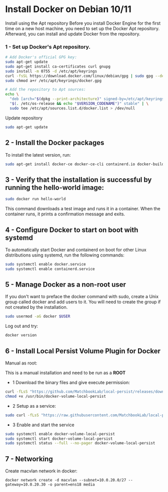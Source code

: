# Install Docker on Debian 10/11

Install using the Apt repository
Before you install Docker Engine for the first time on a new host machine, you need to set up the Docker Apt repository. Afterward, you can install and update Docker from the repository.

### 1 - Set up Docker's Apt repository.

~~~bash
# Add Docker's official GPG key:
sudo apt-get update
sudo apt-get install ca-certificates curl gnupg
sudo install -m 0755 -d /etc/apt/keyrings
curl -fsSL https://download.docker.com/linux/debian/gpg | sudo gpg --dearmor -o /etc/apt/keyrings/docker.gpg
sudo chmod a+r /etc/apt/keyrings/docker.gpg
~~~

~~~bash
# Add the repository to Apt sources:
echo \
  "deb [arch="$(dpkg --print-architecture)" signed-by=/etc/apt/keyrings/docker.gpg] https://download.docker.com/linux/debian \
  "$(. /etc/os-release && echo "$VERSION_CODENAME")" stable" | \
  sudo tee /etc/apt/sources.list.d/docker.list > /dev/null
~~~

Update repository

~~~bash
sudo apt-get update
~~~



## 2 - Install the Docker packages

To install the latest version, run:

~~~bash
sudo apt-get install docker-ce docker-ce-cli containerd.io docker-buildx-plugin docker-compose-plugin
~~~




## 3 - Verify that the installation is successful by running the hello-world image:

~~~bash
sudo docker run hello-world
~~~

This command downloads a test image and runs it in a container. When the container runs, it prints a confirmation message and exits.




## 4 - Configure Docker to start on boot with systemd

To automatically start Docker and containerd on boot for other Linux distributions using systemd, run the following commands:

~~~bash 
sudo systemctl enable docker.service
sudo systemctl enable containerd.service
~~~



## 5 - Manage Docker as a non-root user

If you don't want to preface the docker command with sudo, create a Unix group called docker and add users to it. You will need to create the group if not created by the installation.

~~~bash 
sudo usermod -aG docker $USER
~~~


Log out and try:

~~~bash
docker version
~~~



## 6 - Install Local Persist Volume Plugin for Docker

Manual as root:

This is a manual installation and need to be run as a **ROOT** 


 - 1 Download the binary files and give execute permission:

```bash
curl -fLsS "https://github.com/MatchbookLab/local-persist/releases/download/v1.3.0/local-persist-linux-amd64" > /usr/bin/docker-volume-local-persist
chmod +x /usr/bin/docker-volume-local-persist
```

- 2 Setup as a service: 

```bash
sudo curl -fLsS "https://raw.githubusercontent.com/MatchbookLab/local-persist/master/init/systemd.service" > /etc/systemd/system/docker-volume-local-persist.service
```

- 3 Enable and start the service

```bash
sudo systemctl enable docker-volume-local-persist
sudo systemctl start docker-volume-local-persist
sudo systemctl status --full --no-pager docker-volume-local-persist
```


## 7 - Networking

Create macvlan network in docker:

```shell
docker network create -d macvlan --subnet=10.0.20.0/27 --gateway=10.0.20.30 -o parent=ens18 media
```